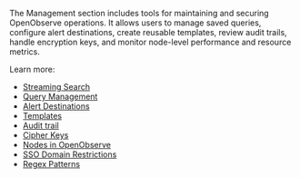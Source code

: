 The Management section includes tools for maintaining and securing OpenObserve operations. It allows users to manage saved queries, configure alert destinations, create reusable templates, review audit trails, handle encryption keys, and monitor node-level performance and resource metrics.

Learn more: 

- [Streaming Search](../management/streaming-search/)
- [Query Management](../management/query-management/)
- [Alert Destinations](../management/alert-destinations/)
- [Templates](../management/templates/)
- [Audit trail](../management/audit-trail/)
- [Cipher Keys](../management/cipher-keys/)
- [Nodes in OpenObserve](../management/nodes/)
- [SSO Domain Restrictions](../management/sso-domain-restrictions/)
- [Regex Patterns](../management/regex-patterns/)

